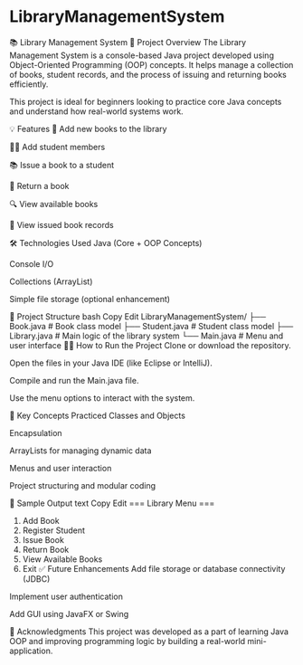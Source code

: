 # LibraryManagementSystem
📚 Library Management System
📌 Project Overview
The Library Management System is a console-based Java project developed using Object-Oriented Programming (OOP) concepts. It helps manage a collection of books, student records, and the process of issuing and returning books efficiently.

This project is ideal for beginners looking to practice core Java concepts and understand how real-world systems work.

💡 Features
📖 Add new books to the library

👨‍🎓 Add student members

📚 Issue a book to a student

🔄 Return a book

🔍 View available books

🧾 View issued book records

🛠️ Technologies Used
Java (Core + OOP Concepts)

Console I/O

Collections (ArrayList)

Simple file storage (optional enhancement)

🧱 Project Structure
bash
Copy
Edit
LibraryManagementSystem/
├── Book.java               # Book class model
├── Student.java            # Student class model
├── Library.java            # Main logic of the library system
└── Main.java               # Menu and user interface
🧑‍💻 How to Run the Project
Clone or download the repository.

Open the files in your Java IDE (like Eclipse or IntelliJ).

Compile and run the Main.java file.

Use the menu options to interact with the system.

🧠 Key Concepts Practiced
Classes and Objects

Encapsulation

ArrayLists for managing dynamic data

Menus and user interaction

Project structuring and modular coding

📸 Sample Output
text
Copy
Edit
=== Library Menu ===
1. Add Book
2. Register Student
3. Issue Book
4. Return Book
5. View Available Books
6. Exit
✅ Future Enhancements
Add file storage or database connectivity (JDBC)

Implement user authentication

Add GUI using JavaFX or Swing

🙌 Acknowledgments
This project was developed as a part of learning Java OOP and improving programming logic by building a real-world mini-application.
